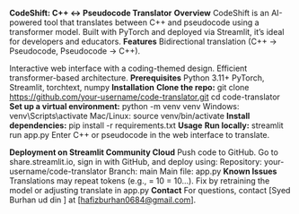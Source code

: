 **CodeShift: C++ ↔ Pseudocode Translator**
**Overview**
CodeShift is an AI-powered tool that translates between C++ and pseudocode using a transformer model. Built with PyTorch and deployed via Streamlit, it’s ideal for developers and educators.
**Features**
Bidirectional translation (C++ → Pseudocode, Pseudocode → C++).

Interactive web interface with a coding-themed design.
Efficient transformer-based architecture.
**Prerequisites**
Python 3.11+
PyTorch, Streamlit, torchtext, numpy
**Installation**
**Clone the repo:**
git clone https://github.com/your-username/code-translator.git
cd code-translator
**Set up a virtual environment:**
python -m venv venv
Windows: venv\Scripts\activate
Mac/Linux: source venv/bin/activate
**Install dependencies:**
pip install -r requirements.txt
**Usage**
**Run locally:**
streamlit run app.py
Enter C++ or pseudocode in the web interface to translate.

**Deployment on Streamlit Community Cloud**
Push code to GitHub.
Go to share.streamlit.io, sign in with GitHub, and deploy using:
Repository: your-username/code-translator
Branch: main
Main file: app.py
**Known Issues**
Translations may repeat tokens (e.g., = 10 = 10...). Fix by retraining the model or adjusting translate in app.py
**Contact**
For questions, contact [Syed Burhan ud din ] at [hafizburhan0684@gmail.com].
